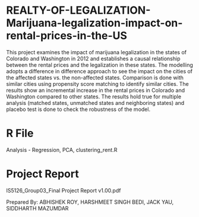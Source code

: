 # REALTY-OF-LEGALIZATION-Marijuana-legalization-impact-on-rental-prices-in-the-US
This project examines the impact of marijuana legalization in the states of Colorado and Washington in 2012 and establishes a causal relationship between the rental prices and the legalization in these states. The modelling adopts a difference in difference approach to see the impact on the cities of the affected states vs. the non-affected states. Comparison is done with similar cities using propensity score matching to identify similar cities. The results show an incremental increase in the rental prices in Colorado and Washington compared to other states. The results hold true for multiple analysis (matched states, unmatched states and neighboring states) and placebo test is done to check the robustness of the model. 

# R File
Analysis - Regression, PCA, clustering_rent.R

# Project Report
IS5126_Group03_Final Project Report v1.00.pdf


Prepared By: ABHISHEK ROY, HARSHMEET SINGH BEDI, JACK YAU, SIDDHARTH MAZUMDAR
